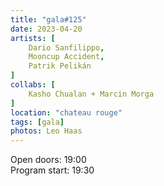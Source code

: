 ```yaml
---
title: "gala#125"
date: 2023-04-20
artists: [
    Dario Sanfilippo,
    Mooncup Accident,
    Patrik Pelikán
]
collabs: [
    Kasho Chualan + Marcin Morga
]
location: "chateau rouge"
tags: [gala]
photos: Leo Haas
---
```

Open doors: 19:00  
Program start: 19:30
